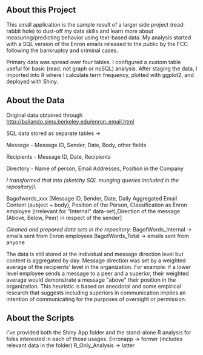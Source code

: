 
## About this Project
This small application is the sample result of a larger side project (read: rabbit hole) to dust-off my data skills and learn more about measuring/predicting behavior using text-based data. My analysis started with a SQL version of the Enron emails released to the public by the FCC following the bankruptcy and criminal cases.

Primary data was spread over four tables. I configured a custom table useful for basic (read: not graph or noSQL) analysis. After staging the data, I imported into R where I calculate term frequency, plotted with ggplot2, and deployed with Shiny.

## About the Data
Original data obtained through http://bailando.sims.berkeley.edu/enron_email.html

SQL data stored as separate tables ->

Message - Message ID, Sender, Date, Body, other fields

Recipients - Message ID, Date, Recipients

Directory - Name of person, Email Addresses, Position in the Company



*I transformed that into (sketchy SQL munging queries included in the repository)*\


Bagofwords_xxx
[Message ID, Sender, Date, Daily Aggregated Email Content (subject + body), Position of the Person, Classification as Enron employee (irrelevant for "Internal" data-set),Direction of the message (Above, Below, Peer) in respect of the sender]
    

*Cleaned and prepared data sets in the repository:*
BagofWords_Internal -> emails sent from Enron employees
BagofWords_Total -> emails sent from anyone

The data is still stored at the individual and message direction level but content is aggregated by day. Message direction was set by a weighted average of the recipients' level in the organization. For example: if a lower level employee sends a message to a peer and a superior, their weighted average would demonstrate a message "above" their position in the organization. This heuristic is based on anecdotal and some empirical research that suggests including superiors in communication implies an intention of communicating for the purposes of oversight or permission.


## About the Scripts 
I've provided both the Shiny App folder and the stand-alone R analysis for folks interested in each of those usages.
Enronapp -> former (includes relevant data in the folder)
R_Only_Analysis -> latter 
